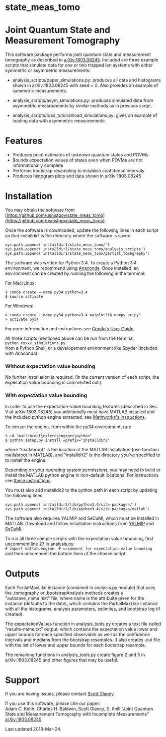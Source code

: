 # state_meas_tomo

# Joint Quantum State and Measurement Tomography
This software package performs joint quantum state and measurement tomography 
as described in [arXiv:1803.08245](https://arxiv.org/abs/1803.08245). Included are three example scripts that 
simulate data for one or two trapped ion systems with either symmetric or
asymmetric measurements: 

- analysis_scripts/paper_simulations.py: produces all data and
    histograms shown in arXiv:1803.08245 with seed = 0. Also provides
    an example of symmetric measurements.

- analysis_scripts/asym_simulations.py: produces simulated data from
    asymmetric measruements by similar methods as in previous script.

- analysis_scripts/load_tutorial/load_simulations.py: gives an example
    of loading data with asymmetric measurements.


# Features
- Produces point estimates of unknown quantum states and POVMs
- Bounds expectation values of states even when POVMs are not informationally 
  complete
- Performs bootstrap resampling to establish confidence intervals
- Produces histogram plots and data shown in arXiv:1803.08245


# Installation
You may obtain the software from
[https://github.com/usnistgov/state_meas_tomo](https://github.com/usnistgov/state_meas_tomo).

Once the software is downloaded, update the following lines in each script so 
that installdir1 is the directory where the software is saved:
```
sys.path.append('installdir1/state_meas_tomo/')
sys.path.append('installdir1/state_meas_tomo/analysis_scripts')
sys.path.append('installdir1/state_meas_tomo/partial_tomography')
```

The software was written for Python 3.4. To create a Python 3.4 environment,
we recommend using [Anaconda](https://www.anaconda.com/download/). Once 
installed, an environment can be created by running the following in the 
terminal:

For Mac/Linux:
```
$ conda create —-name py34 python=3.4
$ source activate
```

For Windows:
```
> conda create --name py34 python=3.4 matplotlib numpy scipy".
> activate py34
```

For more information and instructions see [Conda's User Guide](https://conda.io/docs/user-guide/tasks/manage-environments.html)

All three scripts mentioned above can be run from the terminal:  
`python xxxxx_simulations.py`  
from a Python Shell, or a developement environment like Spyder 
(included with Anaconda).

### Without expectation value bounding
No further installation is required. (In the current version of each script, the expecation value bounding is commented out.)

### With expectation value bounding
In order to use the expectation-value bounding features (described in Sec. V of arXiv:1803.08245) you additionally must have MATLAB installed and the included python engine extracted, see [Mathworks's instructions](https://www.mathworks.com/help/matlab/matlab_external/install-the-matlab-engine-for-python.html).

To extract the engine, from within the py34 environment, run:
```
$ cd "matlabroot\extern\engines\python"
$ python setup.py install —prefix="installdir2"
```
where "matlabroot" is the location of the MATLAB installation (use function
matlabroot in MATLAB), and "installdir2" is the directory you've specified to 
to install the engine.

Depending on your operating system permissions, you may need to build
or install the MATLAB python engine in non-default locations.  For
instructions see [these instructions](https://www.mathworks.com/help/matlab/matlab_external/install-matlab-engine-api-for-python-in-nondefault-locations.html).

You must also add installdir2 to the python path in each script by
updating the following lines:
                                                               
```
sys.path.append('installdir2/lib/python3.4/site-packages/')
sys.path.append('installdir2/lib/python3.4/site-packages/matlab')
```

The software also requires YALMIP and SeDuMi, which must be
installed in MATLAB.  Download and follow installation instructions
from [YALMIP](https://yalmip.github.io) and [SeDuMi](http://sedumi.ie.lehigh.edu).
                                                             
To run all three sample scripts with the expectation value bounding, first
uncomment line 27 in analysis.py:  
`# import matlab.engine  # uncomment for expectation-value bounding`  
and then uncomment the bottom lines of the chosen script.


# Outputs
Each PartialMaxLike instance (contained in analysis.py module) that uses the
.tomography or .bootstrapAnalysis methods creates a "autosave_name.hist" file,
where name is the attribuite given for the instance (defaults to the date), 
which contains the PartialMaxLike instance with all the histograms, analysis 
parameters, estimites, and bootstrap log (if created).

The expectationValues function in analysis_tools.py creates a text file called 
"results-name.txt" output, which contains the expectation value lower and upper 
bounds for each specified observable as well as the confidence intervals and 
medians from the bootstrap resamples. It also creates .out file with the list
of lower and upper bounds for each bootstrap resample.

The remaining functions in analysis_tools.py create figure 2 and 5 in
arXiv:1803.08245 and other figures that may be useful.

# Support
If you are having issues, please contact [Scott Glancy](mailto:sglancy@nist.gov).

If you use this software, please cite our paper:  
Adam C. Keith, Charles H. Baldwin, Scott Glancy, E. Knill "Joint Quantum State and Measurement Tomography with Incomplete Measurements" [arXiv:1803.08245](https://arxiv.org/abs/1803.08245).

Last updated 2018-Mar-24.

